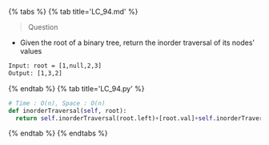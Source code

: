 {% tabs %}
{% tab title='LC_94.md' %}

> Question

* Given the root of a binary tree, return the inorder traversal of its nodes' values

```txt
Input: root = [1,null,2,3]
Output: [1,3,2]
```

{% endtab %}
{% tab title='LC_94.py' %}

```py
# Time : O(n), Space : O(n)
def inorderTraversal(self, root):
  return self.inorderTraversal(root.left)+[root.val]+self.inorderTraversal(root.right) if root else []
```

{% endtab %}
{% endtabs %}
